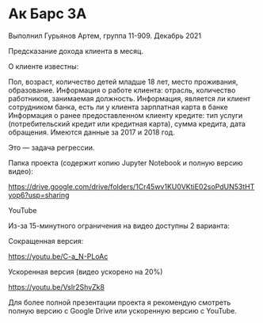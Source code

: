 # Ак Барс 3А

Выполнил Гурьянов Артем, группа 11-909. Декабрь 2021

Предсказание дохода клиента в месяц.

О клиенте известны:

Пол, возраст, количество детей младше 18 лет, место проживания, образование.
Информация о работе клиента: отрасль, количество работников, занимаемая должность.
Информация, является ли клиент сотрудником банка, есть ли у клиента зарплатная карта в банке
Информация о ранее предоставленном клиенту кредите: тип услуги (потребительский кредит или кредитная карта), сумма кредита, дата обращения.
Имеются данные за 2017 и 2018 год.

Это — задача регрессии.

Папка проекта (содержит копию Jupyter Notebook и полную версию видео):

https://drive.google.com/drive/folders/1Cr45wv1KU0VKtiE02soPdUN53tHTyop6?usp=sharing

YouTube

Из-за 15-минутного ограничения на видео доступны 2 варианта:

Сокращенная версия:

https://youtu.be/C-a_N-PLoAc

Ускоренная версия (видео ускорено на 20%)

https://youtu.be/Vslr2ShvZk8


Для более полной презентации проекта я рекомендую смотреть полную версию с Google Drive или ускоренную версию с YouTube.
